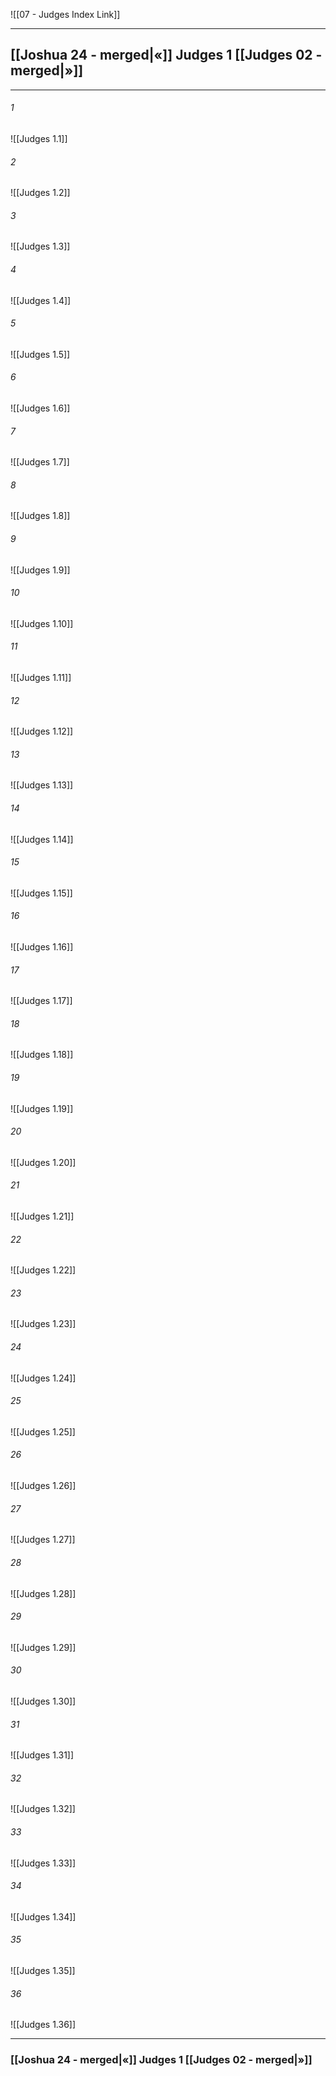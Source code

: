 ![[07 - Judges Index Link]]

---
##  [[Joshua 24 - merged|«]] Judges 1 [[Judges 02 - merged|»]]

---

###### 1
![[Judges 1.1]] 

###### 2
![[Judges 1.2]] 

###### 3
![[Judges 1.3]] 

###### 4
![[Judges 1.4]]

###### 5 
![[Judges 1.5]] 

###### 6
![[Judges 1.6]] 

###### 7
![[Judges 1.7]] 

###### 8
![[Judges 1.8]] 

###### 9
![[Judges 1.9]] 

###### 10
![[Judges 1.10]] 

###### 11
![[Judges 1.11]] 

###### 12
![[Judges 1.12]]

###### 13
![[Judges 1.13]] 

###### 14
![[Judges 1.14]] 

###### 15
![[Judges 1.15]]

###### 16
![[Judges 1.16]] 

###### 17
![[Judges 1.17]]

###### 18
![[Judges 1.18]] 

###### 19
![[Judges 1.19]] 

###### 20
![[Judges 1.20]]

###### 21
![[Judges 1.21]] 

###### 22
![[Judges 1.22]] 

###### 23
![[Judges 1.23]]

###### 24
![[Judges 1.24]] 

###### 25
![[Judges 1.25]]

###### 26
![[Judges 1.26]] 

###### 27
![[Judges 1.27]] 

###### 28
![[Judges 1.28]]

###### 29
![[Judges 1.29]] 

###### 30
![[Judges 1.30]] 

###### 31
![[Judges 1.31]] 

###### 32
![[Judges 1.32]] 

###### 33
![[Judges 1.33]]

###### 34
![[Judges 1.34]] 

###### 35
![[Judges 1.35]]

###### 36
![[Judges 1.36]] 


---
###  [[Joshua 24 - merged|«]] Judges 1 [[Judges 02 - merged|»]]